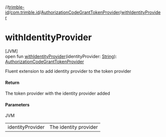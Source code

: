 //[trimble-id](../../../index.md)/[com.trimble.id](../index.md)/[AuthorizationCodeGrantTokenProvider](index.md)/[withIdentityProvider](with-identity-provider.md)

# withIdentityProvider

[JVM]\
open fun [withIdentityProvider](with-identity-provider.md)(identityProvider: [String](https://docs.oracle.com/javase/8/docs/api/java/lang/String.html)): [AuthorizationCodeGrantTokenProvider](index.md)

Fluent extension to add identity provider to the token provider

#### Return

The token provider with the identity provider added

#### Parameters

JVM

| | |
|---|---|
| identityProvider | The identity provider |
